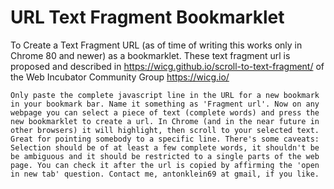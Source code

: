 # URL Text Fragment Bookmarklet
To Create a Text Fragment URL (as of time of writing this works only in Chrome 80 and newer) as a bookmarklet. These text fragment url is proposed and described in https://wicg.github.io/scroll-to-text-fragment/ of the Web Incubator Community Group https://wicg.io/

```
Only paste the complete javascript line in the URL for a new bookmark
in your bookmark bar. Name it something as 'Fragment url'. Now on any
webpage you can select a piece of text (complete words) and press the
new bookmarklet to create a url. In Chrome (and in the near future in
other browsers) it will highlight, then scroll to your selected text.
Great for pointing somebody to a specific line. There's some caveats:
Selection should be of at least a few complete words, it shouldn't be
be ambiguous and it should be restricted to a single parts of the web
page. You can check it after the url is copied by affirming the 'open
in new tab' question. Contact me, antonklein69 at gmail, if you like.
```
